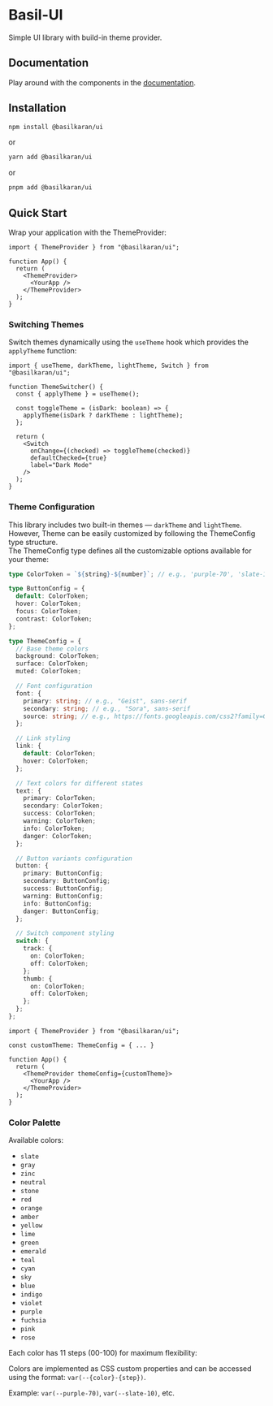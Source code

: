 # Basil-UI

Simple UI library with build-in theme provider.

## Documentation

Play around with the components in the [documentation](https://basilkaffi.github.io/ui).

## Installation

```bash
npm install @basilkaran/ui
```

or

```bash
yarn add @basilkaran/ui
```

or

```bash
pnpm add @basilkaran/ui
```

## Quick Start

Wrap your application with the ThemeProvider:

```tsx
import { ThemeProvider } from "@basilkaran/ui";

function App() {
  return (
    <ThemeProvider>
      <YourApp />
    </ThemeProvider>
  );
}
```

### Switching Themes

Switch themes dynamically using the `useTheme` hook which provides the `applyTheme` function:

```tsx
import { useTheme, darkTheme, lightTheme, Switch } from "@basilkaran/ui";

function ThemeSwitcher() {
  const { applyTheme } = useTheme();

  const toggleTheme = (isDark: boolean) => {
    applyTheme(isDark ? darkTheme : lightTheme);
  };

  return (
    <Switch
      onChange={(checked) => toggleTheme(checked)}
      defaultChecked={true}
      label="Dark Mode"
    />
  );
}
```

### Theme Configuration

This library includes two built-in themes — `darkTheme` and `lightTheme`. However, Theme can be easily customized by following the ThemeConfig type structure.  
The ThemeConfig type defines all the customizable options available for your theme:

```typescript
type ColorToken = `${string}-${number}`; // e.g., 'purple-70', 'slate-10'

type ButtonConfig = {
  default: ColorToken;
  hover: ColorToken;
  focus: ColorToken;
  contrast: ColorToken;
};

type ThemeConfig = {
  // Base theme colors
  background: ColorToken;
  surface: ColorToken;
  muted: ColorToken;

  // Font configuration
  font: {
    primary: string; // e.g., "Geist", sans-serif
    secondary: string; // e.g., "Sora", sans-serif
    source: string; // e.g., https://fonts.googleapis.com/css2?family=Geist:wght@100..900&family=Sora:wght@100..800&display=swap
  };

  // Link styling
  link: {
    default: ColorToken;
    hover: ColorToken;
  };

  // Text colors for different states
  text: {
    primary: ColorToken;
    secondary: ColorToken;
    success: ColorToken;
    warning: ColorToken;
    info: ColorToken;
    danger: ColorToken;
  };

  // Button variants configuration
  button: {
    primary: ButtonConfig;
    secondary: ButtonConfig;
    success: ButtonConfig;
    warning: ButtonConfig;
    info: ButtonConfig;
    danger: ButtonConfig;
  };

  // Switch component styling
  switch: {
    track: {
      on: ColorToken;
      off: ColorToken;
    };
    thumb: {
      on: ColorToken;
      off: ColorToken;
    };
  };
};
```

```tsx
import { ThemeProvider } from "@basilkaran/ui";

const customTheme: ThemeConfig = { ... }

function App() {
  return (
    <ThemeProvider themeConfig={customTheme}>
      <YourApp />
    </ThemeProvider>
  );
}
```

### Color Palette

Available colors:

- `slate`
- `gray`
- `zinc`
- `neutral`
- `stone`
- `red`
- `orange`
- `amber`
- `yellow`
- `lime`
- `green`
- `emerald`
- `teal`
- `cyan`
- `sky`
- `blue`
- `indigo`
- `violet`
- `purple`
- `fuchsia`
- `pink`
- `rose`

Each color has 11 steps (00-100) for maximum flexibility:

Colors are implemented as CSS custom properties and can be accessed using the format: `var(--{color}-{step})`.

Example: `var(--purple-70)`, `var(--slate-10)`, etc.
